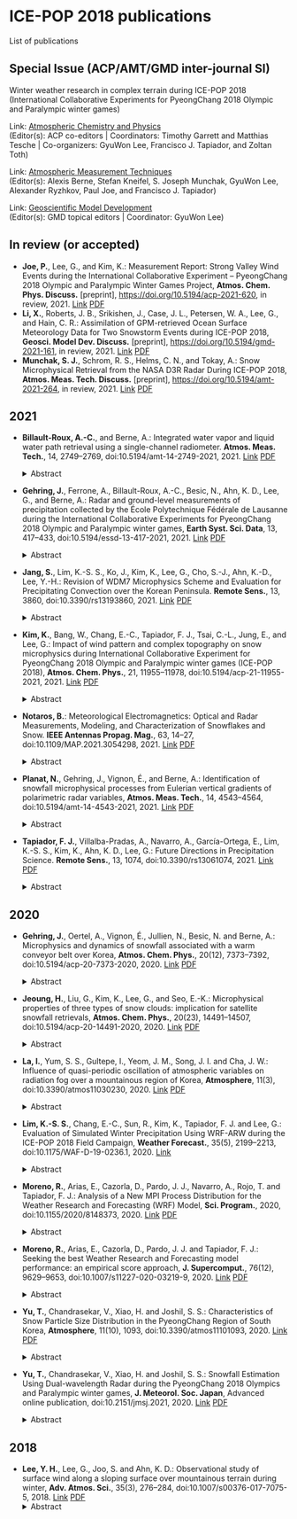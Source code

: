 # ICE-POP 2018 publications
List of publications

## Special Issue (ACP/AMT/GMD inter-journal SI)
Winter weather research in complex terrain during ICE-POP 2018 (International Collaborative Experiments for PyeongChang 2018 Olympic and Paralympic winter games)

Link: [Atmospheric Chemistry and Physics](https://acp.copernicus.org/articles/special_issue1112.html)<br />
(Editor(s): ACP co-editors | Coordinators: Timothy Garrett and Matthias Tesche | Co-organizers: GyuWon Lee, Francisco J. Tapiador, and Zoltan Toth)

Link: [Atmospheric Measurement Techniques](https://amt.copernicus.org/articles/special_issue10_1112.html)<br />
(Editor(s): Alexis Berne, Stefan Kneifel, S. Joseph Munchak, GyuWon Lee, Alexander Ryzhkov, Paul Joe, and Francisco J. Tapiador)

Link: [Geoscientific Model Development](https://gmd.copernicus.org/articles/special_issue10_1112.html)<br />
(Editor(s): GMD topical editors | Coordinator: GyuWon Lee)

## In review (or accepted)
- **Joe, P.**, Lee, G., and Kim, K.: Measurement Report: Strong Valley Wind Events during the International Collaborative Experiment – PyeongChang 2018 Olympic and Paralympic Winter Games Project, **Atmos. Chem. Phys. Discuss.** [preprint], https://doi.org/10.5194/acp-2021-620, in review, 2021. [Link](https://acp.copernicus.org/preprints/acp-2021-620/) [PDF](https://acp.copernicus.org/preprints/acp-2021-620/acp-2021-620.pdf)
- **Li, X.**, Roberts, J. B., Srikishen, J., Case, J. L., Petersen, W. A., Lee, G., and Hain, C. R.: Assimilation of GPM-retrieved Ocean Surface Meteorology Data for Two Snowstorm Events during ICE-POP 2018, **Geosci. Model Dev. Discuss.** [preprint], https://doi.org/10.5194/gmd-2021-161, in review, 2021. [Link](https://gmd.copernicus.org/preprints/gmd-2021-161/) [PDF](https://gmd.copernicus.org/preprints/gmd-2021-161/gmd-2021-161.pdf)
- **Munchak, S. J.**, Schrom, R. S., Helms, C. N., and Tokay, A.: Snow Microphysical Retrieval from the NASA D3R Radar During ICE-POP 2018, **Atmos. Meas. Tech. Discuss.** [preprint], https://doi.org/10.5194/amt-2021-264, in review, 2021. [Link](https://amt.copernicus.org/preprints/amt-2021-264/) [PDF](https://amt.copernicus.org/preprints/amt-2021-264/amt-2021-264.pdf)

## 2021
- **Billault-Roux, A.-C.**, and Berne, A.: Integrated water vapor and liquid water path retrieval using a single-channel radiometer. **Atmos. Meas. Tech.**, 14, 2749–2769, doi:10.5194/amt-14-2749-2021, 2021. [Link](https://amt.copernicus.org/articles/14/2749/2021) [PDF](https://amt.copernicus.org/articles/14/2749/2021/amt-14-2749-2021.pdf)
  <details>
  <summary>Abstract</summary>
  Microwave radiometers are widely used for the retrieval of liquid water path (LWP) and integrated water vapor (IWV) in the context of cloud and precipitation studies. This paper presents a new site-independent retrieval algorithm for LWP and IWV, relying on a single-frequency 89 GHz ground-based radiometer. A statistical approach is used based on a neural network, which is trained and tested on a synthetic dataset constructed from radiosonde profiles worldwide. In addition to 89 GHz brightness temperature, the input features include surface measurements of temperature, pressure, and humidity, as well as geographical information and, when available, estimates of IWV and LWP from reanalysis data. An analysis of the algorithm is presented to assess its accuracy, the impact of the various input features, its sensitivity to radiometer calibration, and its stability across geographical locations. While 89 GHz brightness temperature is crucial to LWP retrieval, it only moderately contributes to IWV estimation, which is more constrained by the additional input features. The algorithm is shown to be quite robust, although its accuracy is inevitably lower than that obtained with state-of-the-art multi-channel radiometers, with a relative error of 18 % for LWP (in cloudy cases with LWP >30 g m−2) and 6.5 % for IWV. The highest accuracy is obtained in midlatitude environments with a moderately moist climate, which are more represented in the training dataset. The new method is then implemented and evaluated on real data that were collected during a field deployment in Switzerland and during the ICE-POP 2018 campaign in South Korea.
  </details>

- **Gehring, J.**, Ferrone, A., Billault-Roux, A.-C., Besic, N., Ahn, K. D., Lee, G., and Berne, A.: Radar and ground-level measurements of precipitation collected by the École Polytechnique Fédérale de Lausanne during the International Collaborative Experiments for PyeongChang 2018 Olympic and Paralympic winter games, **Earth Syst. Sci. Data**, 13, 417–433, doi:10.5194/essd-13-417-2021, 2021. [Link](https://doi.org/10.5194/essd-13-417-2021) [PDF](https://essd.copernicus.org/articles/13/417/2021/essd-13-417-2021.pdf)
  <details>
  <summary>Abstract</summary>
  This article describes a 4-month dataset of precipitation and cloud measurements collected during the International Collaborative Experiments for PyeongChang 2018 Olympic and Paralympic winter games (ICE-POP 2018). This paper aims to describe the data collected by the Environmental Remote Sensing Laboratory of the École Polytechnique Fédérale de Lausanne. The dataset includes observations from an X-band dual-polarisation Doppler radar, a W-band Doppler cloud profiler, a multi-angle snowflake camera and a two-dimensional video disdrometer (https://doi.org/10.1594/PANGAEA.918315, Gehring et al., 2020a). Classifications of hydrometeor types derived from dual-polarisation measurements and snowflake photographs are presented. The dataset covers the period from 15 November 2017 to 18 March 2018 and features nine precipitation events with a total accumulation of 195 mm of equivalent liquid precipitation. This represents 85 % of the climatological accumulation over this period. To illustrate the available data, measurements corresponding to the four precipitation events with the largest accumulation are presented. The synoptic situations of these events were contrasted and influenced the precipitation type and accumulation. The hydrometeor classifications reveal that aggregate snowflakes were dominant and that some events featured significant riming. The combination of dual-polarisation variables and high-resolution Doppler spectra with ground-level snowflake images makes this dataset particularly suited to study snowfall microphysics in a region where such measurements were not available before.
  </details>

- **Jang, S.**, Lim, K.-S. S., Ko, J., Kim, K., Lee, G., Cho, S.-J., Ahn, K.-D., Lee, Y.-H.: Revision of WDM7 Microphysics Scheme and Evaluation for Precipitating Convection over the Korean Peninsula. **Remote Sens.**, 13, 3860, doi:10.3390/rs13193860, 2021. [Link](https://www.mdpi.com/2072-4292/13/19/3860/htm) [PDF](https://www.mdpi.com/2072-4292/13/19/3860/pdf)
  <details>
  <summary>Abstract</summary>
  The Weather Research and Forecasting (WRF) Double-Moment 7-Class (WDM7) cloud microphysics scheme was developed to parameterize cloud and precipitation processes explicitly for mesoscale phenomena in the Korean Integrated Model system. However, the WDM7 scheme has not been evaluated for any precipitating convection system over the Korean peninsula. This study modified WDM7 and evaluated simulated convection during summer and winter. The suggested modifications included the integration of the new fall velocity–diameter relationship of raindrops and mass-weighted terminal velocity of solid-phase precipitable hydrometeors (the latter is for representing mixed-phase particles). The mass-weighted terminal velocity for snow and graupel has been suggested by Dudhia et al. (2008) to allow for a more realistic representation of partially rimed particles. The WDM7 scheme having an additional hail category does not apply this terminal velocity only for hail. Additionally, the impact of enhanced collision-coalescence (C-C) efficiency was investigated. An experiment with enhanced C-C efficiency overall improved the precipitation skill scores, such as probability of detection, equitable threat score, and spatial pattern correlation, compared with those of the control experiment for the summer and winter cases. With application of the new mass-weighted terminal velocity of solid-phase hydrometeors, the hail mixing ratio at the surface was considerably reduced, and rain shafts slowed down low-level winds for the winter convective system. Consequently, the simulated hydrometeors were consistent with observations retrieved via remote sensing. The fall velocity–diameter relationship of raindrops further reduced the cloud ice amount. The proposed modifications in our study improved the simulated precipitation and hydrometeor profiles, especially for the selected winter convection case.
  </details>

- **Kim, K.**, Bang, W., Chang, E.-C., Tapiador, F. J., Tsai, C.-L., Jung, E., and Lee, G.: Impact of wind pattern and complex topography on snow microphysics during International Collaborative Experiment for PyeongChang 2018 Olympic and Paralympic winter games (ICE-POP 2018), **Atmos. Chem. Phys.**, 21, 11955–11978, doi:10.5194/acp-21-11955-2021, 2021. [Link](https://doi.org/10.5194/acp-21-11955-2021) [PDF](https://acp.copernicus.org/articles/21/11955/2021/acp-21-11955-2021.pdf)
  <details>
  <summary>Abstract</summary>
  Snowfall in the northeastern part of South Korea is the result of complex snowfall mechanisms due to a highly contrasting terrain combined with nearby warm waters and three synoptic pressure patterns. All these factors together create unique combinations, whose disentangling can provide new insights into the microphysics of snow on the planet. This study focuses on the impact of wind flow and topography on the microphysics drawing of 20 snowfall events during the ICE-POP 2018 (International Collaborative Experiment for PyeongChang 2018 Olympic and Paralympic winter games) field campaign in the Gangwon region. The vertical structure of precipitation and size distribution characteristics are investigated with collocated MRR (micro rain radar) and PARSIVEL (particle size velocity) disdrometers installed across the mountain range. The results indicate that wind shear and embedded turbulence were the cause of the riming process dominating the mountainous region. As the strength of these processes weakens from the mountainous region to the coastal region, riming became less significant and gave way to aggregation. This study specifically analyzes the microphysical characteristics under three major synoptic patterns: air–sea interaction, cold low, and warm low. Air–sea interaction pattern is characterized by more frequent snowfall and vertically deeper precipitation systems on the windward side, resulting in significant aggregation in the coastal region, with riming featuring as a primary growth mechanism in both mountainous and coastal regions. The cold-low pattern is characterized by a higher snowfall rate and vertically deep systems in the mountainous region, with the precipitation system becoming shallower in the coastal region and strong turbulence being found in the layer below 2 km in the mountainous upstream region (linked with dominant aggregation). The warm-low pattern features the deepest system: precipitation here is enhanced by the seeder–feeder mechanism with two different precipitation systems divided by the transition zone (easterly below and westerly above). Overall, it is found that strong shear and turbulence in the transition zone is a likely reason for the dominant riming process in the mountainous region, with aggregation being important in both mountainous and coastal regions.
  </details>

- **Notaros, B.**: Meteorological Electromagnetics: Optical and Radar Measurements, Modeling, and Characterization of Snowflakes and Snow. **IEEE Antennas Propag. Mag.**, 63, 14–27, doi:10.1109/MAP.2021.3054298, 2021. [Link](https://ieeexplore.ieee.org/abstract/document/9365031) [PDF](https://ieeexplore.ieee.org/stamp/stamp.jsp?tp=&arnumber=9365031)
  <details>
  <summary>Abstract</summary>
  We introduce the concepts, methodologies, and applications of meteorological electromagnetics with a focus on snow, which currently is the least understood component of the global water cycle. As "no two snowflakes are alike," the intricacies of snowflakes and snowfall are both truly fascinating and extremely challenging to measure, analyze, and predict. We describe a unique approach to the characterization of winter precipitation through the synergistic use of advanced optical instrumentation for in situ microphysical and geometrical measurements of ice and snow particles; image processing techniques to obtain the fall speed, size distribution, 3D shape (mesh), density, and effective dielectric constant of snowflakes; method of moments (MoM) scattering computations of precipitation particles; and state-of-the-art dualpolarization radars for the measurement of polarimetric scattering observables. We discuss the operations, observations, and analyses using this approach during a snow field campaign that took place in Colorado, United States, from 2014 to 2017, and we also introduce an international collaborative field program in association with the 2018 Winter Olympics in South Korea. One goal of this article is to promote meteorological electromagnetics as an interdisciplinary field where nature, science, and technology meet in some of the most fascinating and rewarding ways and where many key areas of interest and endeavors of the antennas and propagation community play an indispensable role.
  </details>
  
- **Planat, N.**, Gehring, J., Vignon, É., and Berne, A.: Identification of snowfall microphysical processes from Eulerian vertical gradients of polarimetric radar variables, **Atmos. Meas. Tech.**, 14, 4543–4564, doi:10.5194/amt-14-4543-2021, 2021. [Link](https://doi.org/10.5194/amt-14-4543-2021) [PDF](https://amt.copernicus.org/articles/14/4543/2021/amt-14-4543-2021.pdf)
  <details>
  <summary>Abstract</summary>
  Polarimetric radar systems are commonly used to study the microphysics of precipitation. While they offer continuous measurements with a large spatial coverage, retrieving information about the microphysical processes that govern the evolution of snowfall from the polarimetric signal is challenging. The present study develops a new method, called process identification based on vertical gradient signs (PIVSs), to spatially identify the occurrence of the main microphysical processes (aggregation and riming, crystal growth by vapor deposition and sublimation) in snowfall from dual-polarization Doppler radar scans. We first derive an analytical framework to assess in which meteorological conditions the local vertical gradients of radar variables reliably inform about microphysical processes. In such conditions, we then identify regions dominated by (i) vapor deposition, (ii) aggregation and riming and (iii) snowflake sublimation and possibly snowflake breakup, based on the sign of the local vertical gradients of the reflectivity ZH and the differential reflectivity ZDR. The method is then applied to data from two frontal snowfall events, namely one in coastal Adélie Land, Antarctica, and one in the Taebaek Mountains in South Korea. The validity of the method is assessed by comparing its outcome with snowflake observations, using a multi-angle snowflake camera, and with the output of a hydrometeor classification, based on polarimetric radar signal. The application of the method further makes it possible to better characterize and understand how snowfall forms, grows and decays in two different geographical and meteorological contexts. In particular, we are able to automatically derive and discuss the altitude and thickness of the layers where each process prevails for both case studies. We infer some microphysical characteristics in terms of radar variables from statistical analysis of the method output (e.g., ZH and ZDR distribution for each process). We, finally, highlight the potential for extensive application to cold precipitation events in different meteorological contexts.
  </details>

- **Tapiador, F. J.**, Villalba-Pradas, A., Navarro, A., García-Ortega, E., Lim, K.-S. S., Kim, K., Ahn, K. D., Lee, G.: Future Directions in Precipitation Science. **Remote Sens.**, 13, 1074, doi:10.3390/rs13061074, 2021. [Link](https://www.mdpi.com/2072-4292/13/6/1074) [PDF](https://www.mdpi.com/2072-4292/13/6/1074/pdf)
  <details>
  <summary>Abstract</summary>
  Precipitation science is a growing research field. It is concerned with the study of the water cycle from a broad perspective, from tropical to polar research and from solid precipitation to humidity and microphysics. It includes both modeling and observations. Drawing on the results of several meetings within the International Collaborative Experiments for the PyeongChang 2018 Olympics and Paralympic Winter Games (ICE-POP 2018), and on two Special Issues hosted by Remote Sensing starting with “Winter weather research in complex terrain during ICE-POP 2018”, this paper completes the “Precipitation and Water Cycle” Special Issue by providing a perspective on the future research directions in the field.
  </details>

## 2020
- **Gehring, J.**, Oertel, A., Vignon, É., Jullien, N., Besic, N. and Berne, A.: Microphysics and dynamics of snowfall associated with a warm conveyor belt over Korea, **Atmos. Chem. Phys.**, 20(12), 7373–7392, doi:10.5194/acp-20-7373-2020, 2020. [Link](https://dx.doi.org/10.5194/acp-20-7373-2020) [PDF](https://acp.copernicus.org/articles/20/7373/2020/acp-20-7373-2020.pdf)
  <details>
  <summary>Abstract</summary>
  On 28 February 2018, 57 mm of precipitation associated with a warm conveyor belt (WCB) fell within 21 h over South Korea. To investigate how the large-scale circulation influenced the microphysics of this intense precipitation event, we used radar measurements, snowflake photographs and radiosounding data from the International Collaborative Experiments for Pyeongchang 2018 Olympic and Paralympic Winter Games (ICE-POP 2018). The WCB was identified with trajectories computed with analysis wind fields from the Integrated Forecast System global atmospheric model. The WCB was collocated with a zone of enhanced wind speed of up to 45 m s−1 at 6500 m a.s.l., as measured by a radiosonde and a Doppler radar. Supercooled liquid water (SLW) with concentrations exceeding 0.2 g kg−1 was produced during the rapid ascent within the WCB. During the most intense precipitation period, vertical profiles of polarimetric radar variables show a peak and subsequent decrease in differential reflectivity as aggregation starts. Below the peak in differential reflectivity, the specific differential phase shift continues to increase, indicating early riming of oblate crystals and secondary ice generation. We hypothesise that the SLW produced in the WCB led to intense riming. Moreover, embedded updraughts in the WCB and turbulence at its lower boundary enhanced aggregation by increasing the probability of collisions between particles. This suggests that both aggregation and riming occurred prominently in this WCB. This case study shows how the large-scale atmospheric flow of a WCB provides ideal conditions for rapid precipitation growth involving SLW production, riming and aggregation. Future microphysical studies should also investigate the synoptic conditions to understand how observed processes in clouds are related to large-scale circulation.
  </details>

- **Jeoung, H.**, Liu, G., Kim, K., Lee, G., and Seo, E.-K.: Microphysical properties of three types of snow clouds: implication for satellite snowfall retrievals, **Atmos. Chem. Phys.**, 20(23), 14491–14507, doi:10.5194/acp-20-14491-2020, 2020. [Link](https://doi.org/10.5194/acp-20-14491-2020) [PDF](https://acp.copernicus.org/articles/20/14491/2020/acp-20-14491-2020.pdf)
  <details>
  <summary>Abstract</summary>
  Ground-based radar and radiometer data observed during the 2017–2018 winter season over the Pyeongchang area on the east coast of the Korean Peninsula were used to simultaneously estimate both the cloud liquid water path and snowfall rate for three types of snow clouds: near-surface, shallow, and deep. Surveying all the observed data, it is found that near-surface clouds are the most frequently observed cloud type with an area fraction of over 60 %, while deep clouds contribute the most in snowfall volume with about 50 % of the total. The probability distributions of snowfall rates are clearly different among the three types of clouds, with the vast majority hardly reaching 0.3 mm h−1 (liquid water equivalent snowfall rate) for near-surface, 0.5 mm h−1 for shallow, and 1 mm h−1 for deep clouds. However, the liquid water paths in the three types of clouds all have the substantial probability to reach 500 g m−2. There is no clear correlation found between snowfall rate and the liquid water path for any of the cloud types. Based on all observed snow profiles, brightness temperatures at Global Precipitation Measurement Microwave Imager (GPM/GMI) channels are simulated, and the ability of a Bayesian algorithm to retrieve snowfall rate is examined using half the profiles as observations and the other half as an a priori database. Under an idealized scenario, i.e., without considering the uncertainties caused by surface emissivity, ice particle size distribution, and particle shape, the study found that the correlation as expressed by R2 between the “retrieved” and “observed” snowfall rates is about 0.32, 0.41, and 0.62, respectively, for near-surface, shallow, and deep snow clouds over land surfaces; these numbers basically indicate the upper limits capped by cloud natural variability, to which the retrieval skill of a Bayesian retrieval algorithm can reach. A hypothetical retrieval for the same clouds but over ocean is also studied, and a major improvement in skills is found for near-surface clouds with R2 increasing from 0.32 to 0.52, while a smaller improvement is found for shallow and deep clouds. This study provides a general picture of the microphysical characteristics of the different types of snow clouds and points out the associated challenges in retrieving their snowfall rate from passive microwave observations.
  </details>

- **La, I.**, Yum, S. S., Gultepe, I., Yeom, J. M., Song, J. I. and Cha, J. W.: Influence of quasi-periodic oscillation of atmospheric variables on radiation fog over a mountainous region of Korea, **Atmosphere**, 11(3), doi:10.3390/atmos11030230, 2020. [Link](https://doi.org/10.3390/atmos11030230) [PDF](https://www.mdpi.com/2073-4433/11/3/230/pdf)
  <details>
  <summary>Abstract</summary>
  To enhance our understanding of fog processes over complex terrain, various fog events that occurred during the International Collaborative Experiments for Pyeongchang 2018 Winter Olympics and Paralympics (ICE-POP) campaign were selected. Investigation of thermodynamic, dynamic, and microphysical conditions within fog layers affected by quasi-periodic oscillation of atmospheric variables was conducted using observations from a Fog Monitor-120 (FM-120) and other in-situ meteorological instruments. A total of nine radiation fog cases that occurred in the autumn and winter seasons during the campaign over the mountainous region of Pyeongchang, Korea were selected. The wavelet analysis was used to study quasi-period oscillations of dynamic, microphysical, and thermodynamic variables. By decomposing the time series into the time-frequency space, we can determine both dominant periods and how these dominant periods change in time. Quasi-period oscillations of liquid water content (LWC), pressure, temperature, and horizontal/vertical velocity, which have periods of 15–40 min, were observed during the fog formation stages. We hypothesize that these quasi-periodic oscillations were induced by Kelvin–Helmholtz instability. The results suggest that Kelvin–Helmholtz instability events near the surface can be explained by an increase in the vertical shear of horizontal wind and by a simultaneous increase in wind speed when fog forms. In the mature stages, fluctuations of the variables did not appear near the surface anymore.
  </details>

- **Lim, K.-S. S.**, Chang, E.-C., Sun, R., Kim, K., Tapiador, F. J. and Lee, G.: Evaluation of Simulated Winter Precipitation Using WRF-ARW during the ICE-POP 2018 Field Campaign, **Weather Forecast.**, 35(5), 2199–2213, doi:10.1175/WAF-D-19-0236.1, 2020. [Link](https://dx.doi.org/10.1175/WAF-D-19-0236.1)
  <details>
  <summary>Abstract</summary>
  This study evaluates the performance of several cloud microphysics parameterizations in simulating surface precipitation for two snowstorm cases during the International Collaborative Experiment held at the PyeongChang 2018 Olympics and Winter Paralympic Games (ICE-POP 2018) field campaign. We compared four different schemes in the Weather Research and Forecasting (WRF) Model, namely the double-moment 6-class (WDM6), the WRF single-moment 6-class (WSM6), and Thompson and Morrison parameterizations. Both WSM6 and WDM6 overestimated the precipitation amount for the shallow precipitation system because of the substantial amount of cloud ice, mostly generated by the deposition process. The simulated precipitation amount and distribution for the deep precipitation system showed no noticeable differences in the different cloud microphysics parameterizations. However, the simulated hydrometeor type at the surface using WSM6 and WDM6 showed good agreement with observations for all cases. The accuracy of the mean mass-weighted terminal velocity of cloud ice VI¯ applied in WSM6 and WDM6 is ±20%. The number concentration of cloud ice and the ice microphysics processes are newly retrieved with 1.2 times increased VI⁠¯. For the shallow snowstorm, the precipitation amount was reduced by approximately 8% because of the inefficient deposition and its effects on the subsequent ice microphysical processes, such as the accretion of cloud ice by snow and the conversion from cloud ice to snow.
  </details>

- **Moreno, R.**, Arias, E., Cazorla, D., Pardo, J. J., Navarro, A., Rojo, T. and Tapiador, F. J.: Analysis of a New MPI Process Distribution for the Weather Research and Forecasting (WRF) Model, **Sci. Program.**, 2020, doi:10.1155/2020/8148373, 2020. [Link](https://dx.doi.org/10.1155/2020/8148373) [PDF](http://downloads.hindawi.com/journals/sp/2020/8148373.pdf)
  <details>
  <summary>Abstract</summary>
  The standard method used in the Weather Research and Forecasting (WRF) model for distributing MPI processes across the processors is not always optimal. This circumstance affects performance, i.e., execution times, but also energy consumption, especially if the application is to be extended to exascale. The authors found that the reason why the standard method for process distribution is not always optimal was an imbalance between the orthogonality of the communication and the proper cache usage, and this affects energy consumption. We present an improved MPI process distribution algorithm that increases the performance. Furthermore, scalability analyses for the new algorithm are presented and the energy use of the system is evaluated. A solution for balancing energy use with performance is also proposed for cases where the former is a concern.
  </details>

- **Moreno, R.**, Arias, E., Cazorla, D., Pardo, J. J. and Tapiador, F. J.: Seeking the best Weather Research and Forecasting model performance: an empirical score approach, **J. Supercomput.**, 76(12), 9629–9653, doi:10.1007/s11227-020-03219-9, 2020. [Link](https://dx.doi.org/10.1007/s11227-020-03219-9) [PDF](https://link.springer.com/content/pdf/10.1007/s11227-020-03219-9.pdf)
  <details>
  <summary>Abstract</summary>
  Weather forecasting, especially snowfall prediction, was critical in the 2018 Winter Olympics, where the accuracy of the predictions was of key importance for the planning of the different Olympic events. It was a significant challenge for the authors to meet the requirements in time and forecast resolution, while doing their best to be as competitive as possible. All the forecasts were obtained using the Weather Research and Forecasting (WRF) model, executed on the GALGO supercomputer. In order to obtain the best performance and meet the required execution times, different combinations of compilers, Message Passing Interface (MPI) libraries and computing platforms were tested to seek the best combinations. This work proposes an empirical score of special interest to supercomputer maintainers, developers and scientists, which can be useful to obtain the best WRF configuration for their systems. Additionally, we found substantial performance differences when using different combinations of compilers, MPI libraries and hybrid shared memory paradigms, although these differences varied depending on the underlying platform. As conclusion, after all the tests we performed, we chose the combination with Intel compilers, Intel MPI library and OpenMP for the production system tasked to perform the weather forecasts for the Winter Olympic Games.
  </details>

- **Yu, T.**, Chandrasekar, V., Xiao, H. and Joshil, S. S.: Characteristics of Snow Particle Size Distribution in the PyeongChang Region of South Korea, **Atmosphere**, 11(10), 1093, doi:10.3390/atmos11101093, 2020. [Link](https://dx.doi.org/10.3390/atmos11101093) [PDF](https://www.mdpi.com/2073-4433/11/10/1093/pdf)
  <details>
  <summary>Abstract</summary>
  Snow particle size distribution (PSD) information is important in understanding the microphysics and quantitative precipitation estimation over complex terrain. Measurement and interpretation of the snow PSDs is a topic of active research. This study investigates snow PSDs during 3 year of observations from Parsivel2 disdrometers and precipitation imaging packages (PIP) at five different sites in the PyeongChang region of South Korea. Variabilities in the values of the density of snow (ρ), snowfall rate (S), and ice water content (IWC) are studied. To further understand the characteristics of snow PSD at different density and snowfall rate, the snow particle size distribution measurements are divided into six classes based on the density values of snowfall and five classes based on snowfall rates. The mean shape factors (Dm, log10Nw, and μ) of normalized gamma distribution are also derived based on different density and snowfall rate classes. The Dm decreases and log10Nw and μ increase as the density increases. The Dm and log10Nw increase and μ decreases with the increase of snowfall rate. The power-law relationship between ρ and Dm is obtained and the relationship between S and IWC is also derived.
  </details>

- **Yu, T.**, Chandrasekar, V., Xiao, H. and Joshil, S. S.: Snowfall Estimation Using Dual-wavelength Radar during the PyeongChang 2018 Olympics and Paralympic winter games, **J. Meteorol. Soc. Japan**, Advanced online publication, doi:10.2151/jmsj.2021, 2020. [Link](https://www.jstage.jst.go.jp/article/jmsj/advpub/0/advpub_2021-004/_article) [PDF](https://www.jstage.jst.go.jp/article/jmsj/advpub/0/advpub_2021-004/_pdf/-char/en)
  <details>
  <summary>Abstract</summary>
  Accurate estimation of snowfall rate during snowstorms is crucial. This estimate directly impacts the hydrological and atmospheric models. The density of snow plays a very important role in estimating the snowfall rate. In this paper, the density of snow is investigated during a huge snowstorm event during the International Collaborative Experiment held during the PyeongChang 2018 Olympics and Paralympic winter games (ICE-POP 2018). The density is calculated using the terminal velocities and diameters of the snow particles measured by a disdrometer. In this study, we not only use radar reflectivity factor (Z) for snowfall rate (S) estimation, but also use dual-frequency ratio (DFR). We derive S-Z and S-Z-DFR relations for snowfall estimation during this snowstorm event after considering the density of snow. The comparisons are performed between National Aeronautics and Space Administration (NASA) Dual-frequency Dual-polarization Doppler Radar (D3R) and precipitation gauges using these two power-law relations. The results show that the two relations for snowfall rate estimation agree well with gauges, but the S-Z-DFR method performs the best, which has a lower normalized standard error. The error in the snowfall rate estimates decreases as the time scale becomes large. This shows that the S-Z-DFR algorithm is a promising way for snowfall quantitative precipitation estimation (QPE) and can be used as a ground validation tool for Global Precipitation Measurement (GPM) snowfall production evaluations.
  </details>

## 2018
- **Lee, Y. H.**, Lee, G., Joo, S. and Ahn, K. D.: Observational study of surface wind along a sloping surface over mountainous terrain during winter, **Adv. Atmos. Sci.**, 35(3), 276–284, doi:10.1007/s00376-017-7075-5, 2018. [Link](https://dx.doi.org/10.1007/s00376-017-7075-5) [PDF](https://link.springer.com/content/pdf/10.1007/s00376-017-7075-5.pdf)
  <details>
  <summary>Abstract</summary>
  The 2018 Winter Olympic and Paralympic Games will be held in Pyeongchang, Korea, during February and March. We examined the near surface winds and wind gusts along the sloping surface at two outdoor venues in Pyeongchang during February and March using surface wind data. The outdoor venues are located in a complex, mountainous terrain, and hence the near-surface winds form intricate patterns due to the interplay between large-scale and locally forced winds. During February and March, the dominant wind at the ridge level is westerly; however, a significant wind direction change is observed along the sloping surface at the venues. The winds on the sloping surface are also influenced by thermal forcing, showing increased upslope flow during daytime. When neutral air flows over the hill, the windward and leeward flows show a significantly different behavior. A higher correlation of the wind speed between upper- and lower-level stations is shown in the windward region compared with the leeward region. The strong synoptic wind, small width of the ridge, and steep leeward ridge slope angle provide favorable conditions for flow separation at the leeward foot of the ridge. The gust factor increases with decreasing surface elevation and is larger during daytime than nighttime. A significantly large gust factor is also observed in the leeward region.
  </details>
